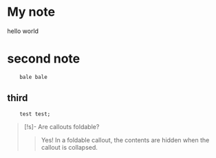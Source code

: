 

# My note
hello world 

# second note
		bale bale

## third
		test test;

> [!s]- Are callouts foldable? 
>>Yes! In a foldable callout, the contents are hidden when the callout is collapsed.



